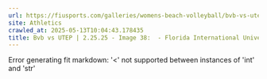 ```yaml
---
url: https://fiusports.com/galleries/womens-beach-volleyball/bvb-vs-utep-2-25-25/image-38/356/62718
site: Athletics
crawled_at: 2025-05-13T10:04:43.178435
title: Bvb vs UTEP | 2.25.25 - Image 38:  - Florida International University
---
```


Error generating fit markdown: '<' not supported between instances of 'int' and 'str'
